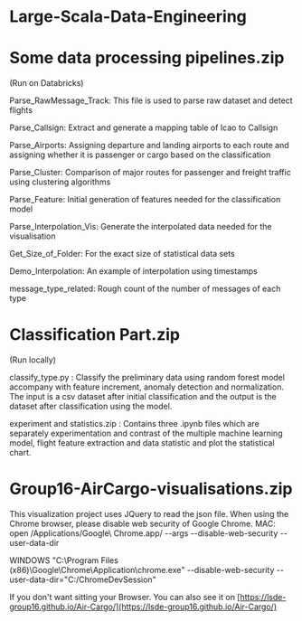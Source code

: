 # Large-Scala-Data-Engineering

# Some data processing pipelines.zip

(Run on Databricks)

Parse_RawMessage_Track: This file is used to parse raw dataset and detect flights

Parse_Callsign: Extract and generate a mapping table of Icao to Callsign

Parse_Airports: Assigning departure and landing airports to each route and assigning whether it is passenger or cargo based on the classification

Parse_Cluster: Comparison of major routes for passenger and freight traffic using clustering algorithms

Parse_Feature: Initial generation of features needed for the classification model

Parse_Interpolation_Vis: Generate the interpolated data needed for the visualisation

Get_Size_of_Folder: For the exact size of statistical data sets

Demo_Interpolation: An example of interpolation using timestamps

message_type_related: Rough count of the number of messages of each type

# Classification Part.zip

(Run locally)

classify_type.py :  Classify the preliminary data using random forest model accompany with feature increment, anomaly detection and normalization. The input is a csv dataset after initial classification and the output is the dataset after classification using the model.

experiment and statistics.zip :  Contains three .ipynb files which are separately experimentation and contrast of the multiple machine learning model, flight feature extraction and data statistic and plot the statistical chart.

# Group16-AirCargo-visualisations.zip

This visualization project uses JQuery to read the json file. When using the Chrome browser, please disable web security of Google Chrome.
MAC:
open /Applications/Google\ Chrome.app/ --args --disable-web-security --user-data-dir

WINDOWS
"C:\Program Files (x86)\Google\Chrome\Application\chrome.exe" --disable-web-security --user-data-dir="C:/ChromeDevSession"

If you don't want sitting your Browser. You can also see it on [https://lsde-group16.github.io/Air-Cargo/](https://lsde-group16.github.io/Air-Cargo/)
    
